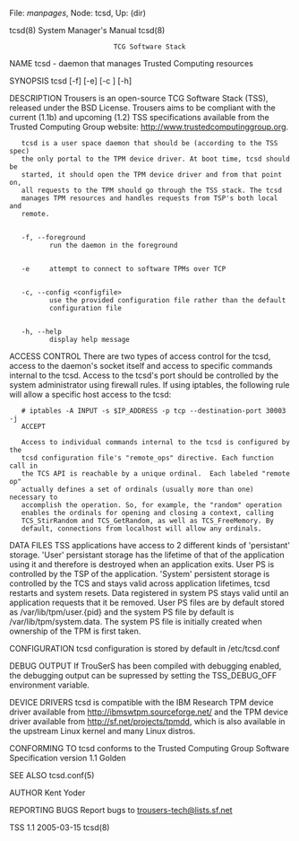 File: *manpages*,  Node: tcsd,  Up: (dir)

tcsd(8)                     System Manager's Manual                    tcsd(8)



                              TCG Software Stack

NAME
       tcsd - daemon that manages Trusted Computing resources

SYNOPSIS
       tcsd [-f] [-e] [-c <configfile> ] [-h]


DESCRIPTION
       Trousers is an open-source TCG Software Stack (TSS), released under the
       BSD License. Trousers aims to be compliant with the current (1.1b) and
       upcoming (1.2) TSS specifications available from the Trusted Computing
       Group website: http://www.trustedcomputinggroup.org.

       tcsd is a user space daemon that should be (according to the TSS spec)
       the only portal to the TPM device driver. At boot time, tcsd should be
       started, it should open the TPM device driver and from that point on,
       all requests to the TPM should go through the TSS stack. The tcsd
       manages TPM resources and handles requests from TSP's both local and
       remote.


       -f, --foreground
              run the daemon in the foreground


       -e     attempt to connect to software TPMs over TCP


       -c, --config <configfile>
              use the provided configuration file rather than the default
              configuration file


       -h, --help
              display help message


ACCESS CONTROL
       There are two types of access control for the tcsd, access to the
       daemon's socket itself and access to specific commands internal to the
       tcsd. Access to the tcsd's port should be controlled by the system
       administrator using firewall rules.  If using iptables, the following
       rule will allow a specific host access to the tcsd:

       # iptables -A INPUT -s $IP_ADDRESS -p tcp --destination-port 30003 -j
       ACCEPT

       Access to individual commands internal to the tcsd is configured by the
       tcsd configuration file's "remote_ops" directive. Each function call in
       the TCS API is reachable by a unique ordinal.  Each labeled "remote op"
       actually defines a set of ordinals (usually more than one) necessary to
       accomplish the operation. So, for example, the "random" operation
       enables the ordinals for opening and closing a context, calling
       TCS_StirRandom and TCS_GetRandom, as well as TCS_FreeMemory. By
       default, connections from localhost will allow any ordinals.


DATA FILES
       TSS applications have access to 2 different kinds of 'persistant'
       storage. 'User' persistant storage has the lifetime of that of the
       application using it and therefore is destroyed when an application
       exits.  User PS is controlled by the TSP of the application.  'System'
       persistent storage is controlled by the TCS and stays valid across
       application lifetimes, tcsd restarts and system resets. Data registered
       in system PS stays valid until an application requests that it be
       removed. User PS files are by default stored as /var/lib/tpm/user.{pid}
       and the system PS file by default is /var/lib/tpm/system.data.  The
       system PS file is initially created when ownership of the TPM is first
       taken.


CONFIGURATION
       tcsd configuration is stored by default in /etc/tcsd.conf


DEBUG OUTPUT
       If TrouSerS has been compiled with debugging enabled, the debugging
       output can be supressed by setting the TSS_DEBUG_OFF environment
       variable.


DEVICE DRIVERS
       tcsd is compatible with the IBM Research TPM device driver available
       from http://ibmswtpm.sourceforge.net/ and the TPM device driver
       available from http://sf.net/projects/tpmdd, which is also available in
       the upstream Linux kernel and many Linux distros.


CONFORMING TO
       tcsd conforms to the Trusted Computing Group Software Specification
       version 1.1 Golden


SEE ALSO
       tcsd.conf(5)


AUTHOR
       Kent Yoder


REPORTING BUGS
       Report bugs to <trousers-tech@lists.sf.net>



TSS 1.1                           2005-03-15                           tcsd(8)
